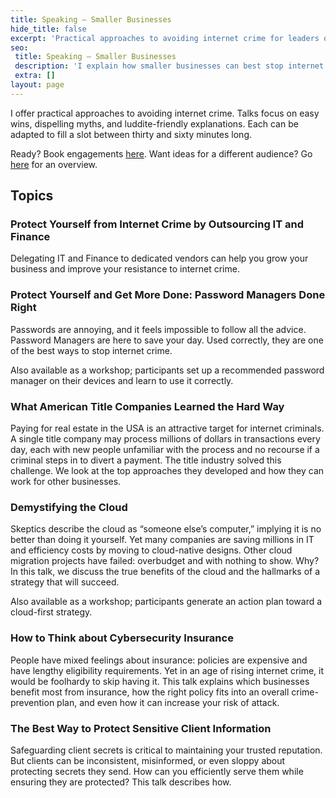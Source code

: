 ```yaml
---
title: Speaking – Smaller Businesses
hide_title: false
excerpt: 'Practical approaches to avoiding internet crime for leaders of businesses between 10-100. Talks focus on easy wins, dispelling myths, and luddite-friendly explanations. '
seo:
 title: Speaking – Smaller Businesses
 description: 'I explain how smaller businesses can best stop internet crime.'
 extra: []
layout: page
---
```

I offer practical approaches to avoiding internet crime. Talks focus on easy wins, dispelling myths, and luddite-friendly explanations. Each can be adapted to fill a slot between thirty and sixty minutes long. 

Ready? Book engagements [here](/book_speaking).
Want ideas for a different audience? Go [here](/speaking) for an overview.

## Topics
### Protect Yourself from Internet Crime by Outsourcing IT and Finance

Delegating IT and Finance to dedicated vendors can help you grow your business and improve your resistance to internet crime.

### Protect Yourself and Get More Done: Password Managers Done Right

Passwords are annoying, and it feels impossible to follow all the advice. Password Managers are here to save your day. Used correctly, they are one of the best ways to stop internet crime.

Also available as a workshop; participants set up a recommended password manager on their devices and learn to use it correctly.

### What American Title Companies Learned the Hard Way

Paying for real estate in the USA is an attractive target for internet criminals. A single title company may process millions of dollars in transactions every day, each with new people unfamiliar with the process and no recourse if a criminal steps in to divert a payment. The title industry solved this challenge. We look at the top approaches they developed and how they can work for other businesses.

### Demystifying the Cloud

Skeptics describe the cloud as “someone else’s computer,” implying it is no better than doing it yourself. Yet many companies are saving millions in IT and efficiency costs by moving to cloud-native designs. Other cloud migration projects have failed: overbudget and with nothing to show. Why? In this talk, we discuss the true benefits of the cloud and the hallmarks of a strategy that will succeed.

Also available as a workshop; participants generate an action plan toward a cloud-first strategy.

### How to Think about Cybersecurity Insurance

People have mixed feelings about insurance: policies are expensive and have lengthy eligibility requirements. Yet in an age of rising internet crime, it would be foolhardy to skip having it. This talk explains which businesses benefit most from insurance, how the right policy fits into an overall crime-prevention plan, and even how it can increase your risk of attack.

### The Best Way to Protect Sensitive Client Information

Safeguarding client secrets is critical to maintaining your trusted reputation. But clients can be inconsistent, misinformed, or even sloppy about protecting secrets they send. How can you efficiently serve them while ensuring they are protected? This talk describes how.
